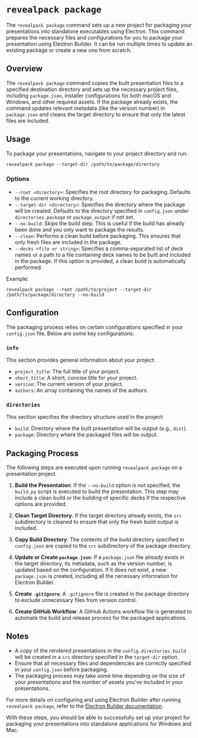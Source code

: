 # `revealpack package`

The `revealpack package` command sets up a new project for packaging your presentations into standalone executables using Electron. This command prepares the necessary files and configurations for you to package your presentation using Electron Builder. It can be run multiple times to update an existing package or create a new one from scratch.

## Overview

The `revealpack package` command copies the built presentation files to a specified destination directory and sets up the necessary project files, including `package.json`, installer configurations for both macOS and Windows, and other required assets. If the package already exists, the command updates relevant metadata (like the version number) in `package.json` and cleans the target directory to ensure that only the latest files are included.

## Usage

To package your presentations, navigate to your project directory and run:

```
revealpack package --target-dir /path/to/package/directory
```

### Options

- `--root <directory>`: Specifies the root directory for packaging. Defaults to the current working directory.
- `--target-dir <directory>`: Specifies the directory where the package will be created. Defaults to the directory specified in `config.json` under `directories.package` or `package_output` if not set.
- `--no-build`: Skips the build step. This is useful if the build has already been done and you only want to package the results.
- `--clean`: Performs a clean build before packaging. This ensures that only fresh files are included in the package.
- `--decks <file or string>`: Specifies a comma-separated list of deck names or a path to a file containing deck names to be built and included in the package. If this option is provided, a clean build is automatically performed.

Example:

```
revealpack package --root /path/to/project --target-dir /path/to/package/directory --no-build
```

## Configuration

The packaging process relies on certain configurations specified in your `config.json` file. Below are some key configurations:

### `info`

This section provides general information about your project:

- `project_title`: The full title of your project.
- `short_title`: A short, concise title for your project.
- `version`: The current version of your project.
- `authors`: An array containing the names of the authors.

### `directories`

This section specifies the directory structure used in the project:

- `build`: Directory where the built presentation will be output (e.g., `dist`).
- `package`: Directory where the packaged files will be output.

## Packaging Process

The following steps are executed upon running `revealpack package` on a presentation project.

1. **Build the Presentation**: If the `--no-build` option is not specified, the `build.py` script is executed to build the presentation. This step may include a clean build or the building of specific decks if the respective options are provided.

2. **Clean Target Directory**: If the target directory already exists, the `src` subdirectory is cleaned to ensure that only the fresh build output is included.

3. **Copy Build Directory**: The contents of the build directory specified in `config.json` are copied to the `src` subdirectory of the package directory.

4. **Update or Create `package.json`**: If a `package.json` file already exists in the target directory, its metadata, such as the version number, is updated based on the configuration. If it does not exist, a new `package.json` is created, including all the necessary information for Electron Builder.

5. **Create `.gitignore`**: A `.gitignore` file is created in the package directory to exclude unnecessary files from version control.

6. **Create GitHub Workflow**: A GitHub Actions workflow file is generated to automate the build and release process for the packaged applications.

## Notes

- A copy of the rendered presentations in the `config.directories.build` will be created in a `src` directory specified in the `target-dir` option.
- Ensure that all necessary files and dependencies are correctly specified in your `config.json` before packaging.
- The packaging process may take some time depending on the size of your presentations and the number of assets you've included in your presentations.

For more details on configuring and using Electron Builder after running `revealpack package`, refer to the [Electron Builder documentation](https://www.electron.build/).

With these steps, you should be able to successfully set up your project for packaging your presentations into standalone applications for Windows and Mac.